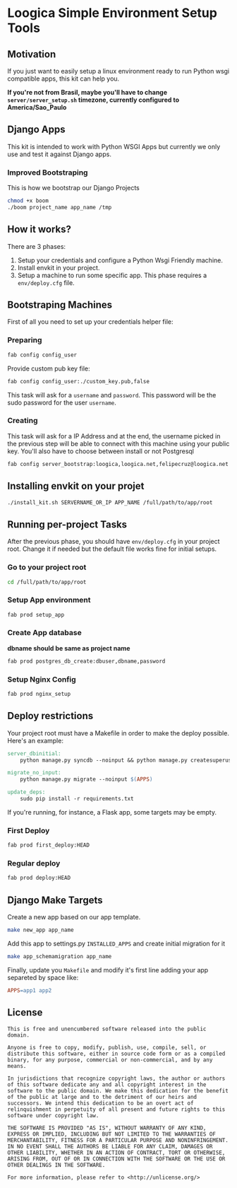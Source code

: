 # Loogica Simple Environment Setup Tools

## Motivation

If you just want to easily setup a linux environment ready to run
Python wsgi compatible apps, this kit can help you.

**If you're not from Brasil, maybe you'll have to change `server/server_setup.sh`
  timezone, currently configured to America/Sao_Paulo**

## Django Apps

This kit is intended to work with Python WSGI Apps but currently we only use and test it against
Django apps.

### Improved Bootstraping
This is how we bootstrap our Django Projects

```sh
chmod +x boom
./boom project_name app_name /tmp
```

## How it works?

There are 3 phases:

1. Setup your credentials and configure a Python Wsgi Friendly machine.
2. Install envkit in your project.
3. Setup a machine to run some specific app. This phase requires a `env/deploy.cfg` file.

## Bootstraping Machines

First of all you need to set up your credentials helper file:

### Preparing

```sh
fab config config_user
```

Provide custom pub key file:

```sh
fab config config_user:./custom_key.pub,false
```

This task will ask for a `username` and `password`. This password will be the sudo password
for the user `username`.

### Creating 

This task will ask for a IP Address and at the end, the username picked in the previous
step will be able to connect with this machine using your public key. You'll also have
to choose between install or not Postgresql

```sh
fab config server_bootstrap:loogica,loogica.net,felipecruz@loogica.net
```

## Installing envkit on your projet

```sh
./install_kit.sh SERVERNAME_OR_IP APP_NAME /full/path/to/app/root
```

## Running per-project Tasks

After the previous phase, you should have `env/deploy.cfg` in your project root. Change
it if needed but the default file works fine for initial setups.

### Go to your project root

```sh
cd /full/path/to/app/root
```

### Setup App environment

```sh
fab prod setup_app
```

### Create App database

**dbname should be same as project name**

```sh
fab prod postgres_db_create:dbuser,dbname,password
```

### Setup Nginx Config

```sh
fab prod nginx_setup
```

## Deploy restrictions

Your project root must have a Makefile in order to make the deploy possible. Here's an example:

```Makefile
server_dbinitial:
	python manage.py syncdb --noinput && python manage.py createsuperuser --user admin --email admin@admin.com

migrate_no_input:
	python manage.py migrate --noinput $(APPS)

update_deps:
	sudo pip install -r requirements.txt
```

If you're running, for instance, a Flask app, some targets may be empty.

### First Deploy

```sh
fab prod first_deploy:HEAD
```

### Regular deploy

```sh
fab prod deploy:HEAD
```

## Django Make Targets

Create a new app based on our app template.

```sh
make new_app app_name
```

Add this app to settings.py `INSTALLED_APPS` and create
initial migration for it

```sh
make app_schemamigration app_name
```

Finally, update you `Makefile` and modify it's first line adding your app
separeted by space like:

```Makefile
APPS=app1 app2
```

## License

```
This is free and unencumbered software released into the public domain.

Anyone is free to copy, modify, publish, use, compile, sell, or
distribute this software, either in source code form or as a compiled
binary, for any purpose, commercial or non-commercial, and by any
means.

In jurisdictions that recognize copyright laws, the author or authors
of this software dedicate any and all copyright interest in the
software to the public domain. We make this dedication for the benefit
of the public at large and to the detriment of our heirs and
successors. We intend this dedication to be an overt act of
relinquishment in perpetuity of all present and future rights to this
software under copyright law.

THE SOFTWARE IS PROVIDED "AS IS", WITHOUT WARRANTY OF ANY KIND,
EXPRESS OR IMPLIED, INCLUDING BUT NOT LIMITED TO THE WARRANTIES OF
MERCHANTABILITY, FITNESS FOR A PARTICULAR PURPOSE AND NONINFRINGEMENT.
IN NO EVENT SHALL THE AUTHORS BE LIABLE FOR ANY CLAIM, DAMAGES OR
OTHER LIABILITY, WHETHER IN AN ACTION OF CONTRACT, TORT OR OTHERWISE,
ARISING FROM, OUT OF OR IN CONNECTION WITH THE SOFTWARE OR THE USE OR
OTHER DEALINGS IN THE SOFTWARE.

For more information, please refer to <http://unlicense.org/>
```
